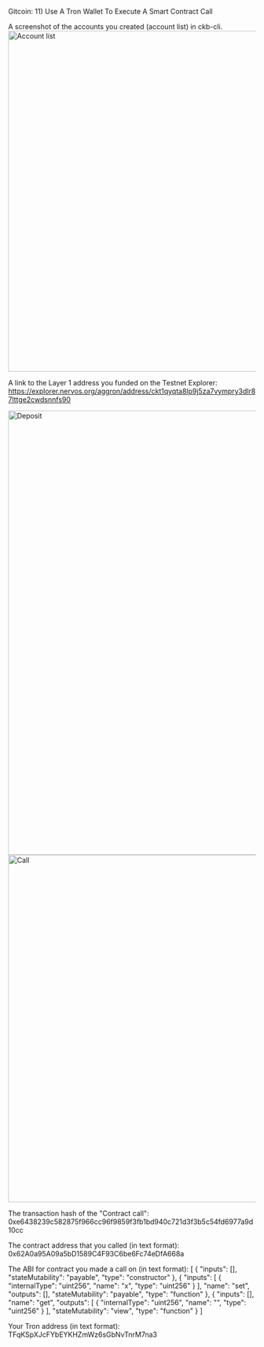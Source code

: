 Gitcoin: 11) Use A Tron Wallet To Execute A Smart Contract Call


A screenshot of the accounts you created (account list) in ckb-cli.
<img width="692" alt="Account list" src="https://user-images.githubusercontent.com/44841666/130359535-ef0ba3f0-4591-4ec3-87b2-03b7743b0c7a.png">


A link to the Layer 1 address you funded on the Testnet Explorer:
https://explorer.nervos.org/aggron/address/ckt1qyqta8lp9j5za7vympry3dlr87lttge2cwdsnnfs90

<img width="902" alt="Deposit" src="https://user-images.githubusercontent.com/44841666/130360360-ea33f8ef-334a-4aad-a5bd-a244570e0265.png">

<img width="705" alt="Call" src="https://user-images.githubusercontent.com/44841666/130360824-1c74a7af-c7b3-4335-8409-bd33831407da.png">

The transaction hash of the "Contract call":
0xe6438239c582875f966cc96f9859f3fb1bd940c721d3f3b5c54fd6977a9d10cc

The contract address that you called (in text format):
0x62A0a95A09a5bD1589C4F93C6be6Fc74eDfA668a


The ABI for contract you made a call on (in text format):
[
  {
    "inputs": [],
    "stateMutability": "payable",
    "type": "constructor"
  },
  {
    "inputs": [
      {
        "internalType": "uint256",
        "name": "x",
        "type": "uint256"
      }
    ],
    "name": "set",
    "outputs": [],
    "stateMutability": "payable",
    "type": "function"
  },
  {
    "inputs": [],
    "name": "get",
    "outputs": [
      {
        "internalType": "uint256",
        "name": "",
        "type": "uint256"
      }
    ],
    "stateMutability": "view",
    "type": "function"
  }
]

Your Tron address (in text format):
TFqKSpXJcFYbEYKHZmWz6sGbNvTnrM7na3
